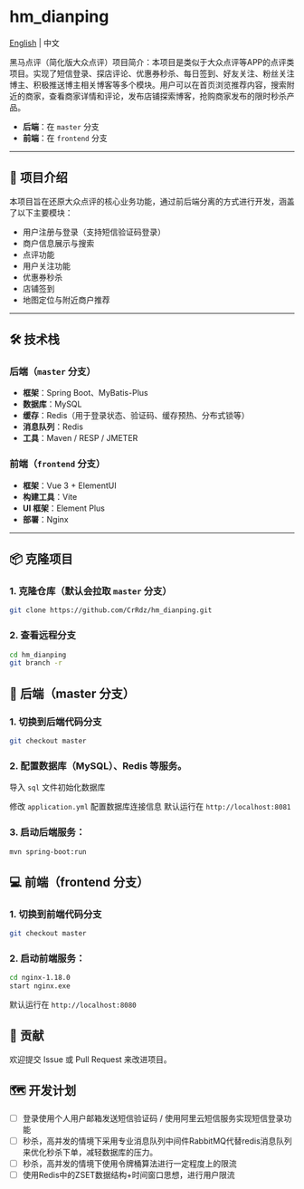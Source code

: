 
# hm_dianping
[English](./README.md) | 中文

黑马点评（简化版大众点评）项目简介：本项目是类似于大众点评等APP的点评类项目。实现了短信登录、探店评论、优惠券秒杀、每日签到、好友关注、粉丝关注博主、积极推送博主相关博客等多个模块。用户可以在首页浏览推荐内容，搜索附近的商家，查看商家详情和评论，发布店铺探索博客，抢购商家发布的限时秒杀产品。

- **后端**：在 `master` 分支  
- **前端**：在 `frontend` 分支  

---

## 🚀 项目介绍

本项目旨在还原大众点评的核心业务功能，通过前后端分离的方式进行开发，涵盖了以下主要模块：

- 用户注册与登录（支持短信验证码登录）
- 商户信息展示与搜索
- 点评功能
- 用户关注功能
- 优惠券秒杀
- 店铺签到
- 地图定位与附近商户推荐

---

## 🛠 技术栈

### 后端（`master` 分支）
- **框架**：Spring Boot、MyBatis-Plus  
- **数据库**：MySQL  
- **缓存**：Redis（用于登录状态、验证码、缓存预热、分布式锁等）  
- **消息队列**：Redis 
- **工具**：Maven / RESP / JMETER

### 前端（`frontend` 分支）
- **框架**：Vue 3 + ElementUI
- **构建工具**：Vite  
- **UI 框架**：Element Plus 
- **部署**：Nginx

---

## 📦 克隆项目


### 1. 克隆仓库（默认会拉取 `master` 分支）
```bash
git clone https://github.com/CrRdz/hm_dianping.git
```
### 2. 查看远程分支
```bash
cd hm_dianping
git branch -r
```
## 🔧 后端（master 分支）
### 1. 切换到后端代码分支
```bash
git checkout master
```
### 2. 配置数据库（MySQL）、Redis 等服务。
导入 `sql` 文件初始化数据库

修改 `application.yml` 配置数据库连接信息
默认运行在 `http://localhost:8081`
### 3. 启动后端服务：
```bash
mvn spring-boot:run
```
## 💻 前端（frontend 分支）
### 1. 切换到前端代码分支
```bash
git checkout master
```
### 2. 启动前端服务：
```bash
cd nginx-1.18.0
start nginx.exe
```
默认运行在 `http://localhost:8080`


## 🤝 贡献
欢迎提交 Issue 或 Pull Request 来改进项目。







## 🗺️ 开发计划

- [ ]  登录使用个人用户邮箱发送短信验证码 / 使用阿里云短信服务实现短信登录功能
- [ ]  秒杀，高并发的情境下采用专业消息队列中间件RabbitMQ代替redis消息队列来优化秒杀下单，减轻数据库的压力。
- [ ]  秒杀，高并发的情境下使用令牌桶算法进行一定程度上的限流
- [ ]  使用Redis中的ZSET数据结构+时间窗口思想，进行用户限流
